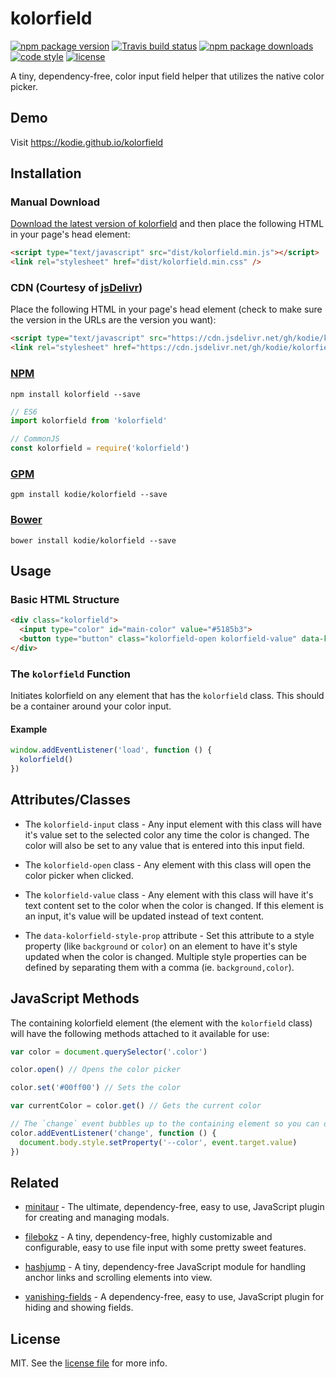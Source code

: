 # kolorfield

[![npm package version](https://img.shields.io/npm/v/@kodie/kolorfield.svg?style=flat-square)](https://www.npmjs.com/package/@kodie/kolorfield)
[![Travis build status](https://img.shields.io/travis/com/kodie/kolorfield.svg?style=flat-square)](https://travis-ci.com/kodie/kolorfield)
[![npm package downloads](https://img.shields.io/npm/dt/@kodie/kolorfield.svg?style=flat-square)](https://www.npmjs.com/package/@kodie/kolorfield)
[![code style](https://img.shields.io/badge/code_style-standard-yellow.svg?style=flat-square)](https://github.com/standard/standard)
[![license](https://img.shields.io/github/license/kodie/kolorfield.svg?style=flat-square)](license.md)

A tiny, dependency-free, color input field helper that utilizes the native color picker.


## Demo

Visit https://kodie.github.io/kolorfield


## Installation


### Manual Download

[Download the latest version of kolorfield](https://github.com/kodie/kolorfield/archive/refs/heads/main.zip) and then place the following HTML in your page's head element:

```html
<script type="text/javascript" src="dist/kolorfield.min.js"></script>
<link rel="stylesheet" href="dist/kolorfield.min.css" />
```


### CDN (Courtesy of [jsDelivr](https://jsdelivr.com))

Place the following HTML in your page's head element (check to make sure the version in the URLs are the version you want):

```html
<script type="text/javascript" src="https://cdn.jsdelivr.net/gh/kodie/kolorfield@0.0.2/dist/kolorfield.min.js"></script>
<link rel="stylesheet" href="https://cdn.jsdelivr.net/gh/kodie/kolorfield@0.0.2/dist/kolorfield.min.css" />
```


### [NPM](https://npmjs.com)

```
npm install kolorfield --save
```

```js
// ES6
import kolorfield from 'kolorfield'

// CommonJS
const kolorfield = require('kolorfield')
```


### [GPM](https://github.com/itsahappymedium/gpm)

```
gpm install kodie/kolorfield --save
```


### [Bower](https://bower.io)

```
bower install kodie/kolorfield --save
```


## Usage


### Basic HTML Structure

```html
<div class="kolorfield">
  <input type="color" id="main-color" value="#5185b3">
  <button type="button" class="kolorfield-open kolorfield-value" data-kolorfield-style-prop="background-color"></button>
</div>
```


### The `kolorfield` Function

Initiates kolorfield on any element that has the `kolorfield` class. This should be a container around your color input.


#### Example

```js
window.addEventListener('load', function () {
  kolorfield()
})
```


## Attributes/Classes

 * The `kolorfield-input` class - Any input element with this class will have it's value set to the selected color any time the color is changed. The color will also be set to any value that is entered into this input field.

 * The `kolorfield-open` class - Any element with this class will open the color picker when clicked.

 * The `kolorfield-value` class - Any element with this class will have it's text content set to the color when the color is changed. If this element is an input, it's value will be updated instead of text content.

 * The `data-kolorfield-style-prop` attribute - Set this attribute to a style property (like `background` or `color`) on an element to have it's style updated when the color is changed. Multiple style properties can be defined by separating them with a comma (ie. `background,color`).


## JavaScript Methods

The containing kolorfield element (the element with the `kolorfield` class) will have the following methods attached to it available for use:

```js
var color = document.querySelector('.color')

color.open() // Opens the color picker

color.set('#00ff00') // Sets the color

var currentColor = color.get() // Gets the current color

// The `change` event bubbles up to the containing element so you can detect changes like so:
color.addEventListener('change', function () {
  document.body.style.setProperty('--color', event.target.value)
})
```


## Related

 - [minitaur](https://github.com/kodie/minitaur) - The ultimate, dependency-free, easy to use, JavaScript plugin for creating and managing modals.

 - [filebokz](https://github.com/kodie/filebokz) - A tiny, dependency-free, highly customizable and configurable, easy to use file input with some pretty sweet features.

 - [hashjump](https://github.com/kodie/hashjump) - A tiny, dependency-free JavaScript module for handling anchor links and scrolling elements into view.

 - [vanishing-fields](https://github.com/kodie/vanishing-fields) - A dependency-free, easy to use, JavaScript plugin for hiding and showing fields.


## License

MIT. See the [license file](license.md) for more info.
